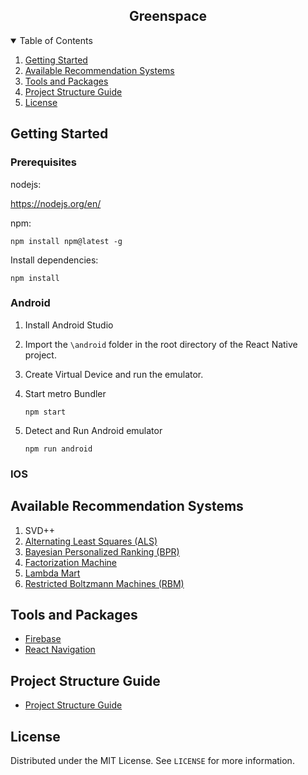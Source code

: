 <div align="center">
    <h2>Greenspace</h2>
</div>

<details open="open">
  <summary>Table of Contents</summary>
  <ol>
    <!-- 
    Waiting for a mission statement.
    <li>
      <a href="#about-the-project">About The Project</a>
    </li> 
    -->
    <li>
      <a href="#getting-started">Getting Started</a>
    </li>
      <li><a href="#available-recommendation-systems">Available Recommendation Systems</a></li>
    <li><a href="#tools-and-packages">Tools and Packages</a></li>
    <li><a href="#project-structure-guide">Project Structure Guide</a></li>
    <li><a href="#license">License</a></li>
  </ol>
</details>

## Getting Started

### Prerequisites

nodejs:

https://nodejs.org/en/

npm:

    npm install npm@latest -g

Install dependencies:

    npm install

### Android

1.  Install Android Studio
2.  Import the `\android` folder in the root directory of the React Native project.
3.  Create Virtual Device and run the emulator.
4.  Start metro Bundler

        npm start

5.  Detect and Run Android emulator

        npm run android

### IOS

## Available Recommendation Systems

1. SVD++
2. [Alternating Least Squares (ALS)](https://towardsdatascience.com/prototyping-a-recommender-system-step-by-step-part-2-alternating-least-square-als-matrix-4a76c58714a1)
3. [Bayesian Personalized Ranking (BPR)](https://towardsdatascience.com/recommender-system-using-bayesian-personalized-ranking-d30e98bba0b9)
4. [Factorization Machine](<https://towardsdatascience.com/factorization-machines-for-item-recommendation-with-implicit-feedback-data-5655a7c749db#:~:text=Factorization%20Machines%20(FM)%20are%20generic,regression%2C%20classification%2C%20and%20ranking.>)
5. [Lambda Mart](https://www.educative.io/edpresso/what-is-lambdamart)
6. [Restricted Boltzmann Machines (RBM)](https://en.wikipedia.org/wiki/Restricted_Boltzmann_machine)

## Tools and Packages

-   [Firebase](https://firebase.google.com/)
-   [React Navigation](https://reactnavigation.org/)

## Project Structure Guide

-   [Project Structure Guide](https://cheesecakelabs.com/blog/efficient-way-structure-react-native-projects/)

## License

Distributed under the MIT License. See `LICENSE` for more information.
